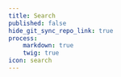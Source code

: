 ```yaml
---
title: Search
published: false
hide_git_sync_repo_link: true
process:
    markdown: true
    twig: true
icon: search
---
```


